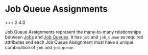 # Job Queue Assignments

+++ 2.4.0

Job Queue Assignments represent the many-to-many relationships between [Jobs](./index.md) and [Job Queues](./jobqueue.md). It has `job` and `job_queue` as required attributes and each Job Queue Assignment must have a unique combination of `job` and `job_queue`.
